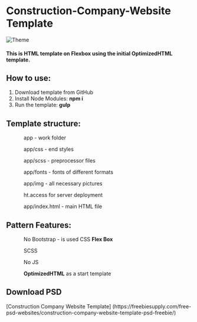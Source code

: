 # Construction-Company-Website Template
![Theme](https://cdn.freebiesupply.com/images/large/1x/construction-company-website-template-u96.jpg)

<h4>This is HTML template on Flexbox using the initial OptimizedHTML template.</h4>

<h2>How to use:</h2>
<ol>
	<li>Download template from GitHub</li>
	<li>Install Node Modules: <strong>npm i</strong></li>
	<li>Run the template: <strong>gulp</strong></li>
</ol>

<h2>Template structure:</h2>
<ol>
	<ul>app - work folder</ul>
	<ul>app/css - end styles</ul>
	<ul>app/scss - preprocessor files</ul>
  <ul>app/fonts - fonts of different formats</ul>
  <ul>app/img - all necessary pictures</ul>
  <ul>ht.access for server deployment</ul>
  <ul>app/index.html - main HTML file</ul>
</ol>

<h2>Pattern Features:</h2>
<ol>
	<ul>No Bootstrap - is used CSS <strong>Flex Box</strong></ul>
  <ul>SCSS</ul>
  <ul>No JS</ul>
  <ul><strong>OptimizedHTML</strong> as a start template</ul>
</ol>

<h2>Download PSD</h2>
[Construction Company Website Template] (https://freebiesupply.com/free-psd-websites/construction-company-website-template-psd-freebie/)
